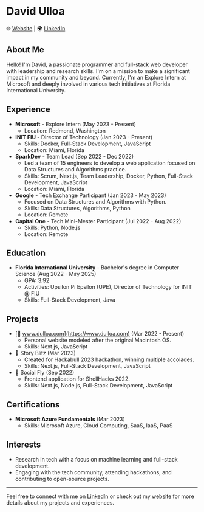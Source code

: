 # David Ulloa

🌐 [Website](https://www.dulloa.com) | 🌍 [LinkedIn](https://www.linkedin.com/in/david-ulloa-785396184/)

## About Me

Hello! I'm David, a passionate programmer and full-stack web developer with leadership and research skills. I'm on a mission to make a significant impact in my community and beyond. Currently, I'm an Explore Intern at Microsoft and deeply involved in various tech initiatives at Florida International University.

## Experience

- **Microsoft** - Explore Intern (May 2023 - Present)
  - Location: Redmond, Washington
- **INIT FIU** - Director of Technology (Jan 2023 - Present)
  - Skills: Docker, Full-Stack Development, JavaScript
  - Location: Miami, Florida
- **SparkDev** - Team Lead (Sep 2022 - Dec 2022)
  - Led a team of 15 engineers to develop a web application focused on Data Structures and Algorithms practice.
  - Skills: Scrum, Next.js, Team Leadership, Docker, Python, Full-Stack Development, JavaScript
  - Location: Miami, Florida
- **Google** - Tech Exchange Participant (Jan 2023 - May 2023)
  - Focused on Data Structures and Algorithms with Python.
  - Skills: Data Structures, Algorithms, Python
  - Location: Remote
- **Capital One** - Tech Mini-Mester Participant (Jul 2022 - Aug 2022)
  - Skills: Python, Node.js
  - Location: Remote

## Education

- **Florida International University** - Bachelor's degree in Computer Science (Aug 2022 - May 2025)
  - GPA: 3.92
  - Activities: Upsilon Pi Epsilon (UPE), Director of Technology for INIT @ FIU
  - Skills: Full-Stack Development, Java

## Projects

- [💾 www.dulloa.com](https://www.dulloa.com) (Mar 2022 - Present)
  - Personal website modeled after the original Macintosh OS.
  - Skills: Next.js, JavaScript
- 📖 Story Blitz (Mar 2023)
  - Created for Hackabull 2023 hackathon, winning multiple accolades.
  - Skills: Next.js, Full-Stack Development, JavaScript
- 🐥 Social Fly (Sep 2022)
  - Frontend application for ShellHacks 2022.
  - Skills: Next.js, Node.js, Full-Stack Development, JavaScript

## Certifications

- **Microsoft Azure Fundamentals** (Mar 2023)
  - Skills: Microsoft Azure, Cloud Computing, SaaS, IaaS, PaaS

## Interests

- Research in tech with a focus on machine learning and full-stack development.
- Engaging with the tech community, attending hackathons, and contributing to open-source projects.

---

Feel free to connect with me on [LinkedIn](https://www.linkedin.com/in/david-ulloa-785396184/) or check out my [website](https://www.dulloa.com) for more details about my projects and experiences.
